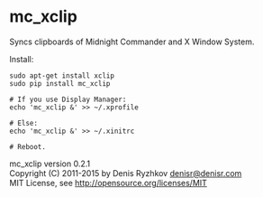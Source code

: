 mc_xclip
========

Syncs clipboards of Midnight Commander and X Window System.

Install:

    sudo apt-get install xclip
    sudo pip install mc_xclip

    # If you use Display Manager:
    echo 'mc_xclip &' >> ~/.xprofile

    # Else:
    echo 'mc_xclip &' >> ~/.xinitrc

    # Reboot.

mc_xclip version 0.2.1  
Copyright (C) 2011-2015 by Denis Ryzhkov <denisr@denisr.com>  
MIT License, see http://opensource.org/licenses/MIT
